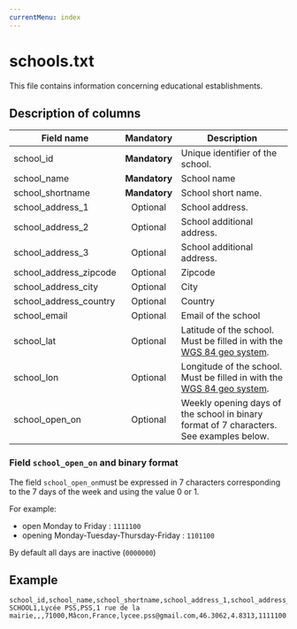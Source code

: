 ```yaml
---
currentMenu: index
---
```


# schools.txt

This file contains information concerning educational establishments.

## Description of columns

| Field name          |  Mandatory    | Description                                                                                                    |
|------------------------|:------------:|----------------------------------------------------------------------------------------------------------------|
| school_id              | **Mandatory** | Unique identifier of the school.                                                                               |
| school_name            | **Mandatory** | School name                                                                                                    |
| school_shortname       | **Mandatory** | School short name.                                                                                             |
| school_address_1       | Optional     | School address.                                                                                                |
| school_address_2       | Optional     | School additional address.                                                                                     |
| school_address_3       | Optional     | School additional address.                                                                                     |
| school_address_zipcode | Optional     | Zipcode                                                                                                        |
| school_address_city    | Optional     | City                                                                                                           |
| school_address_country | Optional     | Country                                                                                                        |
| school_email           | Optional     | Email of the school                                                                                            |
| school_lat             | Optional     | Latitude of the school. Must be filled in with the [WGS 84 geo system](https://fr.wikipedia.org/wiki/WGS_84).  |
| school_lon             | Optional     | Longitude of the school. Must be filled in with the [WGS 84 geo system](https://fr.wikipedia.org/wiki/WGS_84). |
| school_open_on         | Optional     | Weekly opening days of the school in binary format of 7 characters. See examples below.                  |

### Field `school_open_on` and binary format

The field `school_open_on`must be expressed in 7 characters corresponding to the 7 days of the week and using the value 0 or 1.

For example:
* open Monday to Friday : `1111100`
* opening Monday-Tuesday-Thursday-Friday : `1101100`

By default all days are inactive (`0000000`)

## Example
```
school_id,school_name,school_shortname,school_address_1,school_address_2,school_address_3,school_address_zipcode,school_address_city,school_address_country,school_email,school_lat,school_lon,school_open_on
SCHOOL1,Lycée PSS,PSS,1 rue de la mairie,,,71000,Mâcon,France,lycee.pss@gmail.com,46.3062,4.8313,1111100
```
